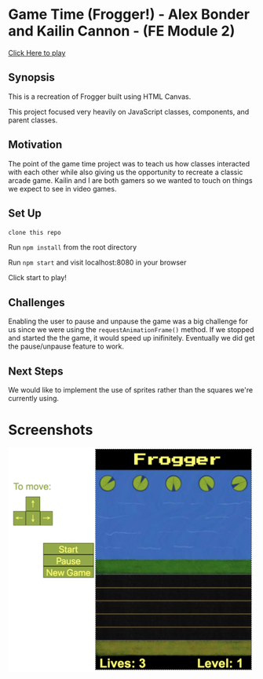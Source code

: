 # Game Time (Frogger!) - Alex Bonder and Kailin Cannon - (FE Module 2)

[Click Here to play](https://lexbonder.github.io/game-time/)

## Synopsis

This is a recreation of Frogger built using HTML Canvas.

This project focused very heavily on JavaScript classes, components, and parent classes.  

## Motivation

The point of the game time project was to teach us how classes interacted with each other while also giving us the opportunity to recreate a classic arcade game. Kailin and I are both gamers so we wanted to touch on things we expect to see in video games.

## Set Up

`clone this repo`

Run `npm install` from the root directory

Run `npm start` and visit localhost:8080 in your browser

Click start to play!

## Challenges

Enabling the user to pause and unpause the game was a big challenge for us since we were using the `requestAnimationFrame()` method. If we stopped and started the the game, it would speed up inifinitely. Eventually we did get the pause/unpause feature to work.

## Next Steps

We would like to implement the use of sprites rather than the squares we're currently using.

# Screenshots

![Home Screen](screenshots/home-screen.png)
